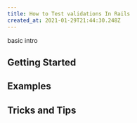```yaml
---
title: How to Test validations In Rails
created_at: 2021-01-29T21:44:30.248Z
---
```


basic intro

## Getting Started

## Examples

## Tricks and Tips
